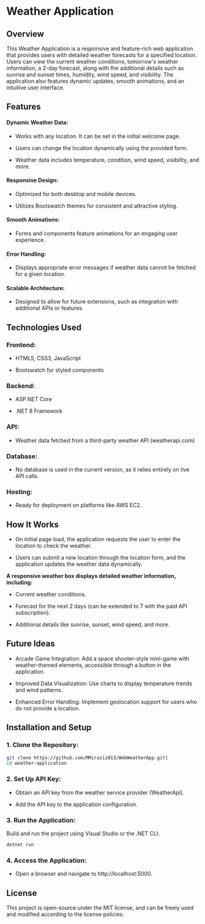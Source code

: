 # Weather Application

## Overview

This Weather Application is a responsive and feature-rich web application that provides users with detailed weather forecasts for a specified location.
Users can view the current weather conditions, tomorrow's weather information, a 2-day forecast, along with the additional details such as sunrise and sunset times, humidity, wind speed, and visibility. 
The application also features dynamic updates, smooth animations, and an intuitive user interface.

## Features

#### Dynamic Weather Data:

* Works with any location. It can be set in the initial welcome page.

* Users can change the location dynamically using the provided form.

* Weather data includes temperature, condition, wind speed, visibility, and more.

#### Responsive Design:

* Optimized for both desktop and mobile devices.

* Utilizes Bootswatch themes for consistent and attractive styling.

#### Smooth Animations:

* Forms and components feature animations for an engaging user experience.

#### Error Handling:

* Displays appropriate error messages if weather data cannot be fetched for a given location.

#### Scalable Architecture:

* Designed to allow for future extensions, such as integration with additional APIs or features.

## Technologies Used

### Frontend:

* HTML5, CSS3, JavaScript

* Bootswatch for styled components

### Backend:

* ASP.NET Core

* .NET 8 Framework

### API:

* Weather data fetched from a third-party weather API (weatherapi.com)

### Database:

* No database is used in the current version, as it relies entirely on live API calls.

### Hosting:

* Ready for deployment on platforms like AWS EC2.

## How It Works

* On initial page load, the application requests the user to enter the location to check the weather.

* Users can submit a new location through the location form, and the application updates the weather data dynamically.

**A responsive weather box displays detailed weather information, including:**

* Current weather conditions.

* Forecast for the next 2 days (can be extended to 7 with the paid API subscription).

* Additional details like sunrise, sunset, wind speed, and more.

## Future Ideas

* Arcade Game Integration: Add a space shooter-style mini-game with weather-themed elements, accessible through a button in the application.

* Improved Data Visualization: Use charts to display temperature trends and wind patterns.

* Enhanced Error Handling: Implement geolocation support for users who do not provide a location.

## Installation and Setup

### 1. Clone the Repository:

```bash
git clone https://github.com/MMiraziz013/WebWeatherApp.git]
cd weather-application
```

### 2. Set Up API Key:

* Obtain an API key from the weather service provider (WeatherApi).

* Add the API key to the application configuration.

### 3. Run the Application:

Build and run the project using Visual Studio or the .NET CLI.

```bash
dotnet run
```

### 4. Access the Application:

* Open a browser and navigate to http://localhost:5000.

## License

This project is open-source under the MIT license, and can be freely used and modified according to the license policies.